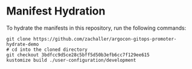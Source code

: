 # Manifest Hydration

To hydrate the manifests in this repository, run the following commands:

```shell
git clone https://github.com/zachaller/argocon-gitops-promoter-hydrate-demo
# cd into the cloned directory
git checkout 3bdfcc9d5ce28c5bff5d50b3efb6cc7f129ee615
kustomize build ./user-configuration/development
```
